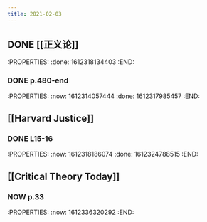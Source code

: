 ```yaml
---
title: 2021-02-03
---
```


## DONE [[正义论]]
:PROPERTIES:
:done: 1612318134403
:END:
### DONE p.480-end
:PROPERTIES:
:now: 1612314057444
:done: 1612317985457
:END:
## [[Harvard Justice]]
### DONE L15-16
:PROPERTIES:
:now: 1612318186074
:done: 1612324788515
:END:
## [[Critical Theory Today]]
### NOW p.33
:PROPERTIES:
:now: 1612336320292
:END:
###
##
